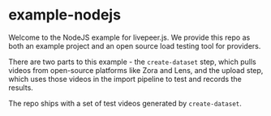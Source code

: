 # example-nodejs

Welcome to the NodeJS example for livepeer.js. We provide this repo as both an example project and an open source load testing tool for providers.

There are two parts to this example - the `create-dataset` step, which pulls videos from open-source platforms like Zora and Lens, and the
upload step, which uses those videos in the import pipeline to test and records the results.

The repo ships with a set of test videos generated by `create-dataset`.
